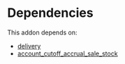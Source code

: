 # Dependencies

This addon depends on:

- [delivery](https://github.com/bringout/oca-ocb-warehouse/tree/81e6496fce389797413505803016d3ac487ede13/odoo-bringout-oca-ocb-delivery)
- [account_cutoff_accrual_sale_stock](https://github.com/bringout/oca-technical)
